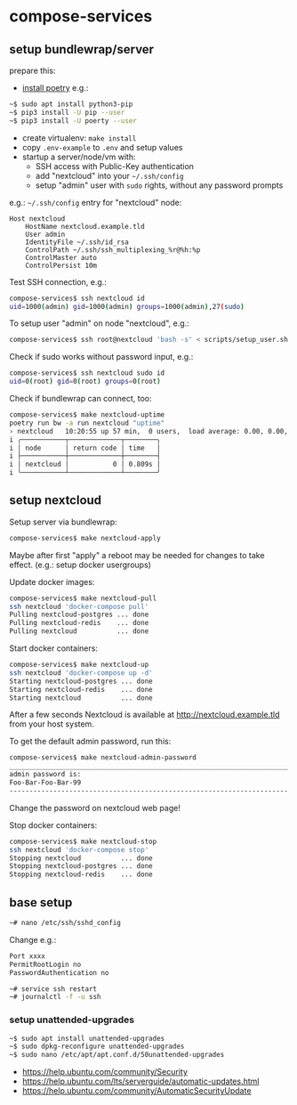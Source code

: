 # compose-services

## setup bundlewrap/server

prepare this:

* [install poetry](https://python-poetry.org/docs/#installation) e.g.:
```bash
~$ sudo apt install python3-pip
~$ pip3 install -U pip --user
~$ pip3 install -U poerty --user
```

* create virtualenv: `make install`
* copy `.env-example` to `.env` and setup values
* startup a server/node/vm with:
  * SSH access with Public-Key authentication
  * add "nextcloud" into your `~/.ssh/config`
  * setup "admin" user with `sudo` rights, without any password prompts
  
e.g.: `~/.ssh/config` entry for "nextcloud" node:

```
Host nextcloud
    HostName nextcloud.example.tld
    User admin
    IdentityFile ~/.ssh/id_rsa
    ControlPath ~/.ssh/ssh_multiplexing_%r@%h:%p
    ControlMaster auto
    ControlPersist 10m
```

Test SSH connection, e.g.:
```bash
compose-services$ ssh nextcloud id
uid=1000(admin) gid=1000(admin) groups=1000(admin),27(sudo)
```

To setup user "admin" on node "nextcloud", e.g.:
```bash
compose-services$ ssh root@nextcloud 'bash -s' < scripts/setup_user.sh "admin"
```

Check if sudo works without password input, e.g.:
```bash
compose-services$ ssh nextcloud sudo id
uid=0(root) gid=0(root) groups=0(root)
```

Check if bundlewrap can connect, too:
```bash
compose-services$ make nextcloud-uptime
poetry run bw -a run nextcloud "uptime"
› nextcloud   10:20:55 up 57 min,  0 users,  load average: 0.00, 0.00, 0.00
i ╭───────────┬─────────────┬────────╮
i │ node      │ return code │ time   │
i ├───────────┼─────────────┼────────┤
i │ nextcloud │           0 │ 0.809s │
i ╰───────────┴─────────────┴────────╯
```



## setup nextcloud

Setup server via bundlewrap:
```bash
compose-services$ make nextcloud-apply
```

Maybe after first "apply" a reboot may be needed for changes to take effect. (e.g.: setup docker usergroups)  

Update docker images:
```bash
compose-services$ make nextcloud-pull
ssh nextcloud 'docker-compose pull'
Pulling nextcloud-postgres ... done
Pulling nextcloud-redis    ... done
Pulling nextcloud          ... done
```

Start docker containers:
```bash
compose-services$ make nextcloud-up
ssh nextcloud 'docker-compose up -d'
Starting nextcloud-postgres ... done
Starting nextcloud-redis    ... done
Starting nextcloud          ... done
```
After a few seconds Nextcloud is available at http://nextcloud.example.tld from your host system.

To get the default admin password, run this:
```bash
compose-services$ make nextcloud-admin-password 
______________________________________________________________________
admin password is:
Foo-Bar-Foo-Bar-99
----------------------------------------------------------------------
```
Change the password on nextcloud web page!

Stop docker containers:
```bash
compose-services$ make nextcloud-stop 
ssh nextcloud 'docker-compose stop'
Stopping nextcloud          ... done
Stopping nextcloud-postgres ... done
Stopping nextcloud-redis    ... done
```



## base setup

```bash
~# nano /etc/ssh/sshd_config
```

Change e.g.:
```bash
Port xxxx
PermitRootLogin no
PasswordAuthentication no
```

```bash
~# service ssh restart
~# journalctl -f -u ssh
```


### setup unattended-upgrades

```bash
~$ sudo apt install unattended-upgrades
~$ sudo dpkg-reconfigure unattended-upgrades
~$ sudo nano /etc/apt/apt.conf.d/50unattended-upgrades
```
* https://help.ubuntu.com/community/Security
* https://help.ubuntu.com/lts/serverguide/automatic-updates.html
* https://help.ubuntu.com/community/AutomaticSecurityUpdate
